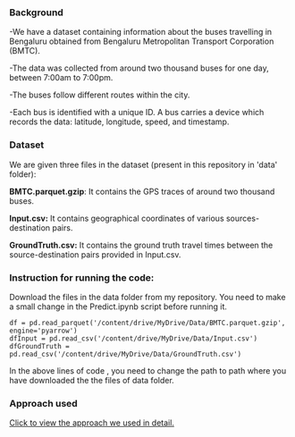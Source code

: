 ### Background

-We have a dataset containing information about the buses travelling in Bengaluru obtained from Bengaluru Metropolitan Transport Corporation (BMTC).

-The data was collected from around two thousand buses for one day, between 7:00am to 7:00pm.

-The buses follow different routes within the city.

-Each bus is identified with a unique ID. A bus carries a device which records the data: latitude, longitude, speed, and timestamp.

### Dataset
We are given three files in the dataset (present in this repository in 'data' folder):

**BMTC.parquet.gzip**: It contains the GPS traces of around two thousand buses.

**Input.csv:** It contains geographical coordinates of various sources-destination pairs.

**GroundTruth.csv:** It contains the ground truth travel times between the source-destination pairs provided in Input.csv. 

### Instruction for running the code:

Download the files in the data folder from my repository. You need to make a small change in the Predict.ipynb script before running it.

```
df = pd.read_parquet('/content/drive/MyDrive/Data/BMTC.parquet.gzip', engine='pyarrow') 
dfInput = pd.read_csv('/content/drive/MyDrive/Data/Input.csv')
dfGroundTruth = pd.read_csv('/content/drive/MyDrive/Data/GroundTruth.csv')
```


In the above lines of code , you need to change the  path  to path where you have downloaded the the files of data folder.
                                                                     
### Approach used
[Click to view the approach we used in detail.](https://docs.google.com/document/d/1yuy11cfP6FC4a8llFTEoOpWIL79jCH24e_oZ80vzVcU/edit?usp=sharing)
